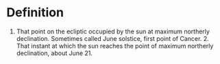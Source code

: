 # Definition

1.  That point on the ecliptic occupied by the sun at maximum northerly
    declination. Sometimes called June solstice, first point of
    Cancer. 2. That instant at which the sun reaches the point of
    maximum northerly declination, about June 21.
